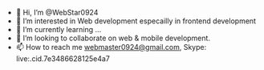 - 👋 Hi, I’m @WebStar0924
- 👀 I’m interested in Web development especailly in frontend development
- 🌱 I’m currently learning ...
- 💞️ I’m looking to collaborate on web & mobile development.
- 📫 How to reach me webmaster0924@gmail.com, Skype: live:.cid.7e3486628125e4a7


